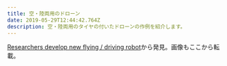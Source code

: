 ```yaml
---
title: 空・陸両用のドローン
date: 2019-05-29T12:44:42.764Z
description: 空・陸両用のタイヤの付いたドローンの作例を紹介します。
---
```

[Researchers develop new flying / driving robot](https://techxplore.com/news/2019-05-robot.html)から発見。画像もここから転載。
